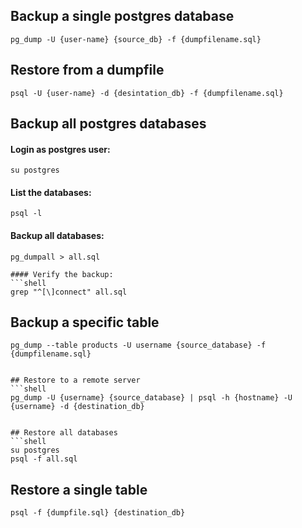 ## Backup a single postgres database

```shell
pg_dump -U {user-name} {source_db} -f {dumpfilename.sql}
```


## Restore from a dumpfile
```shell
psql -U {user-name} -d {desintation_db} -f {dumpfilename.sql}
```

## Backup all postgres databases

#### Login as postgres user:
```shell
su postgres
```

#### List the databases:
```shell
psql -l
```

#### Backup all databases:
```shell
pg_dumpall > all.sql

#### Verify the backup:
```shell
grep "^[\]connect" all.sql
```

## Backup a specific table
```table
pg_dump --table products -U username {source_database} -f {dumpfilename.sql}


## Restore to a remote server
```shell
pg_dump -U {username} {source_database} | psql -h {hostname} -U {username} -d {destination_db}


## Restore all databases
```shell
su postgres
psql -f all.sql
```

## Restore a single table
```shell
psql -f {dumpfile.sql} {destination_db}

